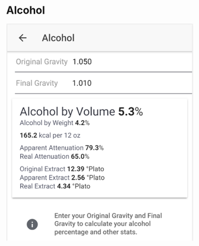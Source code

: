 # Alcohol

![Enter OG and FG to get important stats about your product](../.gitbook/assets/image%20%2838%29.png)

